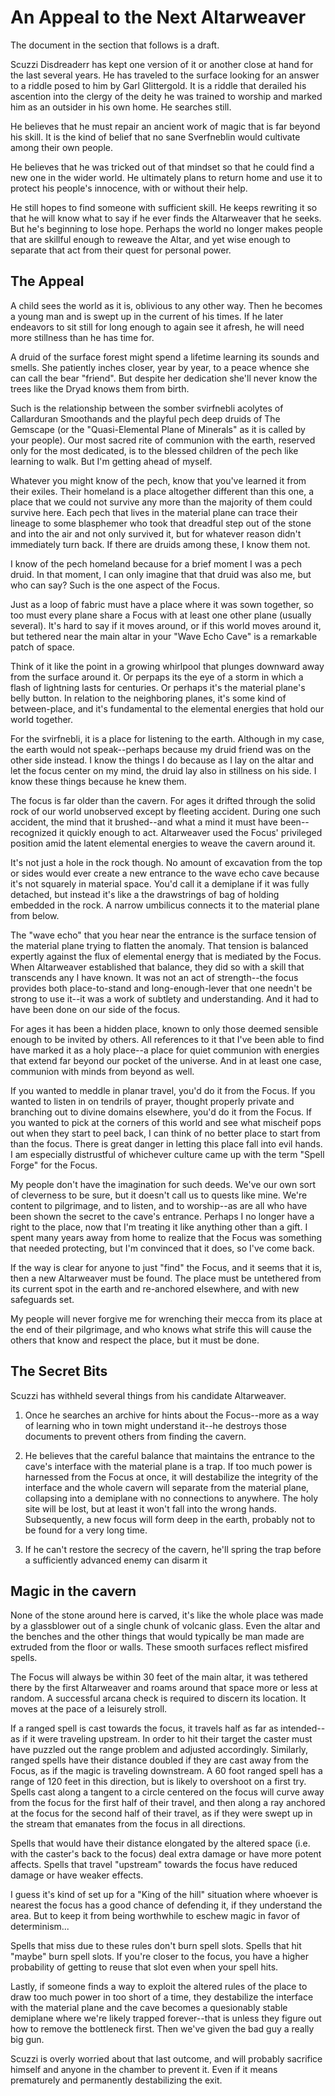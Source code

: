 # An Appeal to the Next Altarweaver

The document in the section that follows is a draft.

Scuzzi Disdreaderr has kept one version of it or another close at hand for the last several years.
He has traveled to the surface looking for an answer to a riddle posed to him by Garl Glittergold.
It is a riddle that derailed his ascention into the clergy of the deity he was trained to worship and marked him as an outsider in his own home.
He searches still.

He believes that he must repair an ancient work of magic that is far beyond his skill.
It is the kind of belief that no sane Sverfneblin would cultivate among their own people.

He believes that he was tricked out of that mindset so that he could find a new one in the wider world.
He ultimately plans to return home and use it to protect his people's innocence, with or without their help.

He still hopes to find someone with sufficient skill.
He keeps rewriting it so that he will know what to say if he ever finds the Altarweaver that he seeks.
But he's beginning to lose hope.
Perhaps the world no longer makes people that are skillful enough to reweave the Altar, and yet wise enough to separate that act from their quest for personal power.

## The Appeal

A child sees the world as it is, oblivious to any other way.
Then he becomes a young man and is swept up in the current of his times.
If he later endeavors to sit still for long enough to again see it afresh, he will need more stillness than he has time for.

A druid of the surface forest might spend a lifetime learning its sounds and smells.
She patiently inches closer, year by year, to a peace whence she can call the bear "friend".
But despite her dedication she'll never know the trees like the Dryad knows them from birth.

Such is the relationship between the somber svirfnebli acolytes of Callarduran Smoothands and the playful pech deep druids of The Gemscape (or the "Quasi-Elemental Plane of Minerals" as it is called by your people).
Our most sacred rite of communion with the earth, reserved only for the most dedicated, is to the blessed children of the pech like learning to walk.
But I'm getting ahead of myself.

Whatever you might know of the pech, know that you've learned it from their exiles.
Their homeland is a place altogether different than this one, a place that we could not survive any more than the majority of them could survive here.
Each pech that lives in the material plane can trace their lineage to some blasphemer who took that dreadful step out of the stone and into the air and not only survived it, but for whatever reason didn't immediately turn back.
If there are druids among these, I know them not.

I know of the pech homeland because for a brief moment I was a pech druid.
In that moment, I can only imagine that that druid was also me, but who can say?
Such is the one aspect of the Focus.

Just as a loop of fabric must have a place where it was sown together, so too must every plane share a Focus with at least one other plane (usually several).
It's hard to say if it moves around, or if this world moves around it, but tethered near the main altar in your "Wave Echo Cave" is a remarkable patch of space.

Think of it like the point in a growing whirlpool that plunges downward away from the surface around it.
Or perpaps its the eye of a storm in which a flash of lightning lasts for centuries.
Or perhaps it's the material plane's belly button.
In relation to the neighboring planes, it's some kind of between-place, and it's fundamental to the elemental energies that hold our world together.

For the svirfnebli, it is a place for listening to the earth.
Although in my case, the earth would not speak--perhaps because my druid friend was on the other side instead.
I know the things I do because as I lay on the altar and let the focus center on my mind, the druid lay also in stillness on his side.
I know these things because he knew them.

The focus is far older than the cavern.
For ages it drifted through the solid rock of our world unobserved except by fleeting accident.
During one such accident, the mind that it brushed--and what a mind it must have been--recognized it quickly enough to act.
Altarweaver used the Focus' privileged position amid the latent elemental energies to weave the cavern around it.

It's not just a hole in the rock though.
No amount of excavation from the top or sides would ever create a new entrance to the wave echo cave because it's not squarely in material space.
You'd call it a demiplane if it was fully detached, but instead it's like a the drawstrings of bag of holding embedded in the rock.
A narrow umbilicus connects it to the material plane from below.

The "wave echo" that you hear near the entrance is the surface tension of the material plane trying to flatten the anomaly.
That tension is balanced expertly against the flux of elemental energy that is mediated by the Focus.
When Altarweaver established that balance, they did so with a skill that transcends any I have known.
It was not an act of strength--the focus provides both place-to-stand and long-enough-lever that one needn't be strong to use it--it was a work of subtlety and understanding.
And it had to have been done on our side of the focus.

For ages it has been a hidden place, known to only those deemed sensible enough to be invited by others.
All references to it that I've been able to find have marked it as a holy place--a place for quiet communion with energies that extend far beyond our pocket of the universe.
And in at least one case, communion with minds from beyond as well.

If you wanted to meddle in planar travel, you'd do it from the Focus.
If you wanted to listen in on tendrils of prayer, thought properly private and branching out to divine domains elsewhere, you'd do it from the Focus.
If you wanted to pick at the corners of this world and see what mischeif pops out when they start to peel back, I can think of no better place to start from than the focus.
There is great danger in letting this place fall into evil hands.
I am especially distrustful of whichever culture came up with the term "Spell Forge" for the Focus.

My people don't have the imagination for such deeds.
We've our own sort of cleverness to be sure, but it doesn't call us to quests like mine.
We're content to pilgrimage, and to listen, and to worship--as are all who have been shown the secret to the cave's entrance.
Perhaps I no longer have a right to the place, now that I'm treating it like anything other than a gift.
I spent many years away from home to realize that the Focus was something that needed protecting, but I'm convinced that it does, so I've come back.

If the way is clear for anyone to just "find" the Focus, and it seems that it is, then a new Altarweaver must be found.
The place must be untethered from its current spot in the earth and re-anchored elsewhere, and with new safeguards set.

My people will never forgive me for wrenching their mecca from its place at the end of their pilgrimage, and who knows what strife this will cause the others that know and respect the place, but it must be done.

## The Secret Bits

Scuzzi has withheld several things from his candidate Altarweaver.

1. Once he searches an archive for hints about the Focus--more as a way of learning who in town might understand it--he destroys those documents to prevent others from finding the cavern.

2. He believes that the careful balance that maintains the entrance to the cave's interface with the material plane is a trap.  If too much power is harnessed from the Focus at once, it will destabilize the integrity of the interface and the whole cavern will separate from the material plane, collapsing into a demiplane with no connections to anywhere.  The holy site will be lost, but at least it won't fall into the wrong hands.  Subsequently, a new focus will form deep in the earth, probably not to be found for a very long time.

3. If he can't restore the secrecy of the cavern, he'll spring the trap before a sufficiently advanced enemy can disarm it

## Magic in the cavern

None of the stone around here is carved, it's like the whole place was made by a glassblower out of a single chunk of volcanic glass.  Even the altar and the benches and the other things that would typically be man made are extruded from the floor or walls.  These smooth surfaces reflect misfired spells.

The Focus will always be within 30 feet of the main altar, it was tethered there by the first Altarweaver and roams around that space more or less at random.  A successful arcana check is required to discern its location.  It moves at the pace of a leisurely stroll.

If a ranged spell is cast towards the focus, it travels half as far as intended--as if it were traveling upstream.  In order to hit their target the caster must have puzzled out the range problem and adjusted accordingly.  Similarly, ranged spells have their distance doubled if they are cast away from the Focus, as if the magic is traveling downstream.  A 60 foot ranged spell has a range of 120 feet in this direction, but is likely to overshoot on a first try.  Spells cast along a tangent to a circle centered on the focus will curve away from the focus for the first half of their travel, and then along a ray anchored at the focus for the second half of their travel, as if they were swept up in the stream that emanates from the focus in all directions.

Spells that would have their distance elongated by the altered space (i.e. with the caster's back to the focus) deal extra damage or have more potent affects.  Spells that travel "upstream" towards the focus have reduced damage or have weaker effects.

I guess it's kind of set up for a "King of the hill" situation where whoever is nearest the focus has a good chance of defending it, if they understand the area.  But to keep it from being worthwhile to eschew magic in favor of determinism...

Spells that miss due to these rules don't burn spell slots.
Spells that hit "maybe" burn spell slots.
If you're closer to the focus, you have a higher probability of getting to reuse that slot even when your spell hits.

Lastly, if someone finds a way to exploit the altered rules of the place to draw too much power in too short of a time, they destabilize the interface with the material plane and the cave becomes a quesionably stable demiplane where we're likely trapped forever--that is unless they figure out how to remove the bottleneck first.  Then we've given the bad guy a really big gun.

Scuzzi is overly worried about that last outcome, and will probably sacrifice himself and anyone in the chamber to prevent it.  Even if it means prematurely and permanently destabilizing the exit.

